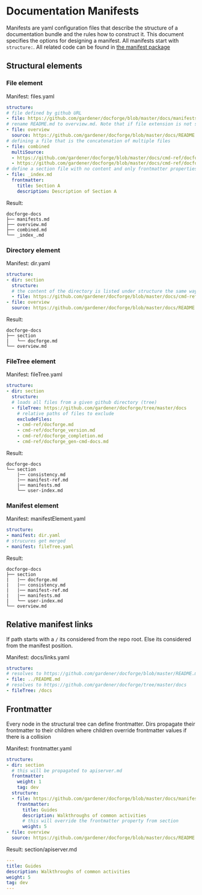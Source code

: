 # Documentation Manifests

Manifests are yaml configuration files that describe the structure of a documentation bundle and the rules how to construct it. This document specifies the options for designing a manifest. All manifests start with `structure:`. All related code can be found in [the manifest package](../pkg/manifest)

## Structural elements

### File element

Manifest: files.yaml
```yaml
structure:
# file defined by github URL
- file: https://github.com/gardener/docforge/blob/master/docs/manifests.md
# rename README.md to overview.md. Note that if file extension is not specified it is assumed to be .md
- file: overview
  source: https://github.com/gardener/docforge/blob/master/docs/README.md
# defining a file that is the concatenation of multiple files
- file: combined
  multiSource:
  - https://github.com/gardener/docforge/blob/master/docs/cmd-ref/docforge.md
  - https://github.com/gardener/docforge/blob/master/docs/cmd-ref/docforge_version.md
# define a section file with no content and only frontmatter properties
- file: _index.md
  frontmatter:
    title: Section A
    description: Description of Section A

```
Result:
```
docforge-docs
├── manifests.md
├── overview.md
├── combined.md
└── _index_.md
```


### Directory element

Manifest: dir.yaml
```yaml
structure:
- dir: section
  structure:
  # the content of the directory is listed under structure the same way as the manifest
  - file: https://github.com/gardener/docforge/blob/master/docs/cmd-ref/docforge.md
- file: overview
  source: https://github.com/gardener/docforge/blob/master/docs/README.md
```
Result:
```
docforge-docs
├── section
|   └── docforge.md
└── overview.md
```

### FileTree element
Manifest: fileTree.yaml
```yaml
structure:
- dir: section
  structure:
  # loads all files from a given github directory (tree)
  - fileTree: https://github.com/gardener/docforge/tree/master/docs
    # relative paths of files to exclude
    excludeFiles:
    - cmd-ref/docforge.md
    - cmd-ref/docforge_version.md
    - cmd-ref/docforge_completion.md
    - cmd-ref/docforge_gen-cmd-docs.md
```
Result:
```
docforge-docs
└── section
    |── consistency.md
    |── manifest-ref.md
    |── manifests.md
    └── user-index.md
```

### Manifest element
Manifest: manifestElement.yaml
```yaml
structure:
- manifest: dir.yaml
# strucures get merged
- manifest: fileTree.yaml
```
Result:
```
docforge-docs
├── section
|   |── docforge.md
|   |── consistency.md
|   |── manifest-ref.md
|   |── manifests.md
|   └── user-index.md
└── overview.md
```

## Relative manifest links

If path starts with a `/` its considered from the repo root. Else its considered from the manifest position.

Manifest: docs/links.yaml

```yaml
structure:
# resolves to https://github.com/gardener/docforge/blob/master/README.md
- file: ../README.md
# resolves to https://github.com/gardener/docforge/tree/master/docs
- fileTree: /docs
```
## Frontmatter

Every node in the structural tree can define frontmatter. Dirs propagate their frontmatter to their children where children override frontmatter values if there is a collision

Manifest: frontmatter.yaml
```yaml
structure:
- dir: section
  # this will be propagated to apiserver.md 
  frontmatter:
    weight: 1
    tag: dev
  structure:
  - file: https://github.com/gardener/docforge/blob/master/docs/manifests.md
    frontmatter:
      title: Guides
      description: Walkthroughs of common activities
      # this will override the frontmatter property from section
      weight: 5
- file: overview
  source: https://github.com/gardener/docforge/blob/master/docs/README.md
```
Result: section/apiserver.md
``` yaml
---
title: Guides
description: Walkthroughs of common activities
weight: 5
tag: dev
---
```
